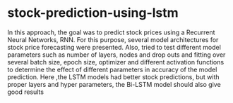 # stock-prediction-using-lstm

In this approach, the goal was to predict stock prices using a Recurrent Neural Networks, RNN. 
For this purpose, several model architectures for stock price forecasting were presented. Also, tried to test different model parameters such as number of layers, nodes and drop outs and fitting over several batch size, epoch size, optimizer and different activation functions to determine the effect of different parameters in accuracy of the model prediction. 
Here ,the LSTM models had better stock predictions, but with proper layers and hyper parameters, the Bi-LSTM model should also give good results

